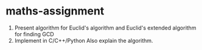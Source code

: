 # maths-assignment
1. Present algorithm for Euclid's algorithm and Euclid's extended algorithm for finding GCD
2. Implement in C/C++/Python
Also explain the algorithm.
